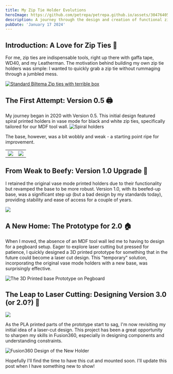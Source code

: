```yaml
---
title: My Zip Tie Holder Evolutions
heroImage: https://github.com/petrepa/petrepa.github.io/assets/30476405/02786f6d-b88c-4b2f-8e28-26aa78010f9a
description: A journey through the design and creation of functional zip tie holders.
pubDate: 'January 17 2024'
---
```


## Introduction: A Love for Zip Ties 🚀

For me, zip ties are indispensable tools, right up there with gaffa tape, WD40, and my Leatherman. The motivation behind building my own zip tie holders was simple: I wanted to quickly grab a zip tie without rummaging through a jumbled mess. 

[![Standard Biltema Zip ties with terrible box](https://productimages.biltema.com/v1/image/imagebyfilename/62-738_xl_1.jpg)](https://www.biltema.no/bil---mc/elektrisk-anlegg/strips/stripssett-700-stk-2000046042)

## The First Attempt: Version 0.5 🖨️

My journey began in 2020 with Version 0.5. This initial design featured spiral printed holders in vase mode for black and white zip ties, specifically tailored for our MDF tool wall. 
![Spiral holders](https://github.com/petrepa/petrepa.github.io/assets/30476405/a2404e15-5286-4db1-b89e-cf0bf0dc5ad0)

The base, however, was a bit wobbly and weak - a starting point ripe for improvement.

|  |  |
|--|--|
|![](https://github.com/petrepa/petrepa.github.io/assets/30476405/5efa34b1-d135-419d-b42e-9dfff6551c95) | ![](https://github.com/petrepa/petrepa.github.io/assets/30476405/ef817fdf-c5ab-4e4b-8f22-0f2c18b8f1de) |


## From Weak to Beefy: Version 1.0 Upgrade 🔩

I retained the original vase mode printed holders due to their functionality but revamped the base to be more robust. Version 1.0, with its beefed-up base, was a significant step up (but a bad design by my standards today), providing stability and ease of access for a couple of years.

![](https://github.com/petrepa/petrepa.github.io/assets/30476405/87ec8364-114a-46ee-9a42-8511a76ce221)

## A New Home: The Prototype for 2.0 🏠

When I moved, the absence of an MDF tool wall led me to having to design for a pegboard setup. Eager to explore laser cutting but pressed for patience, I quickly designed a 3D printed prototype for something that in the future could become a laser cut design. This "temporary" solution, incorporating the original vase mode holders with a new base, was surprisingly effective.

![The 3D Printed base Prototype on Pegboard](https://github.com/petrepa/petrepa.github.io/assets/30476405/ba657275-d740-4782-bdf9-b4a52f10b677)


## The Leap to Laser Cutting: Designing Version 3.0 (or 2.0?) 🌟

![](https://github.com/petrepa/petrepa.github.io/assets/30476405/fa3676cf-a571-4c6b-9513-2c4727ce59bb)

As the PLA printed parts of the prototype start to sag, I'm now revisiting my initial idea of a laser-cut design. This project has been a great opportunity to sharpen my skills in Fusion360, especially in designing components and understanding constraints.

![Fusion360 Design of the New Holder](https://github.com/petrepa/petrepa.github.io/assets/30476405/3f1a5a99-59c3-44b9-a713-d544a991a8ec)

Hopefully I'll find the time to have this cut and mounted soon. I'll update this post when I have something new to show!
